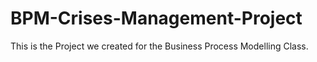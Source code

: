 # BPM-Crises-Management-Project
This is the Project we created for the Business Process Modelling Class.
